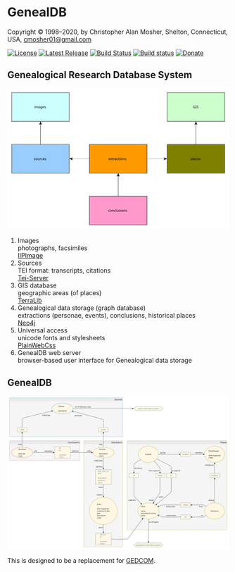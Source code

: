 # GenealDB

Copyright © 1998–2020, by Christopher Alan Mosher, Shelton, Connecticut, USA, cmosher01@gmail.com

[![License](https://img.shields.io/github/license/cmosher01/Genealdb.svg)](https://www.gnu.org/licenses/gpl.html)
[![Latest Release](https://img.shields.io/github/release-pre/cmosher01/Genealdb.svg)](https://github.com/cmosher01/Genealdb/releases/latest)
[![Build Status](https://travis-ci.com/cmosher01/Genealdb.svg?branch=master)](https://travis-ci.com/cmosher01/Genealdb)
[![Build status](https://ci.appveyor.com/api/projects/status/TODO?svg=true)](https://ci.appveyor.com/project/cmosher01/Genealdb)
[![Donate](https://img.shields.io/badge/Donate-PayPal-green.svg)](https://www.paypal.com/cgi-bin/webscr?cmd=_s-xclick&hosted_button_id=CVSSQ2BWDCKQ2)

## Genealogical Research Database System

![image](./system.svg)

1. Images \
   photographs, facsimiles \
   [IIPImage](https://iipimage.sourceforge.io/)
1. Sources \
   TEI format: transcripts, citations \
   [Tei-Server](https://github.com/cmosher01/Tei-Server)
1. GIS database \
   geographic areas (of places) \
   [TerraLib](http://www.terralib.org/)
1. Genealogical data storage (graph database) \
   extractions (personae, events), conclusions, historical places \
   [Neo4j](https://neo4j.com/)
1. Universal access \
   unicode fonts and stylesheets \
   [PlainWebCss](https://github.com/cmosher01/PlainWebCss)
1. GenealDB web server \
   browser-based user interface for Genealogical data storage

## GenealDB

![image](./model.svg)

This is designed to be a replacement for [GEDCOM](https://www.familysearch.org/wiki/en/GEDCOM).
